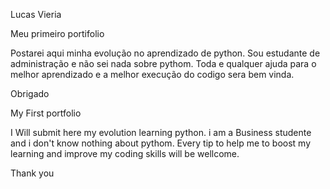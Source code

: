 Lucas Vieria

Meu primeiro portifolio

Postarei aqui minha evolução no aprendizado de python. Sou estudante de administração e não sei nada sobre pythom.
Toda e qualquer ajuda para o melhor aprendizado e a melhor execução do codigo sera bem vinda.

Obrigado

My First portfolio

I Will submit here my evolution learning python. i am a Business studente and i don't know nothing about pythom.
Every tip to help me to boost my learning and improve my coding skills will be wellcome.

Thank you
